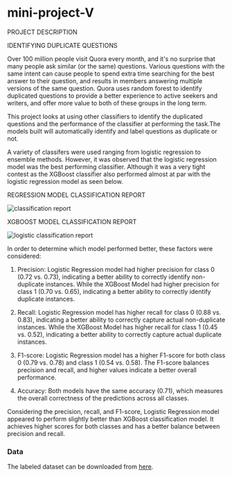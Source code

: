 # mini-project-V
PROJECT DESCRIPTION

IDENTIFYING DUPLICATE QUESTIONS

Over 100 million people visit Quora every month, and it's no surprise that many people ask similar (or the same) questions. Various questions with the same intent can cause people to spend extra time searching for the best answer to their question, and results in members answering multiple versions of the same question. Quora uses random forest to identify duplicated questions to provide a better experience to active seekers and writers, and offer more value to both of these groups in the long term.

This project looks at using other classifiers to identify the duplicated questions and the performance of the classifier at performing the task.The models built will automatically identify and label questions as duplicate or not.

A variety of classifers were used ranging from logistic regression to ensemble methods. However, it was observed that the logistic regression model was the best performing classifier. Although it was a very tight contest as the XGBoost classifier also performed almost at par with the logistic regression model as seen below. 


REGRESSION MODEL CLASSIFICATION REPORT


![classification report](https://github.com/tombra1984/QUORA-QUESTIONS/assets/127909963/eaa18beb-f14d-45f9-acad-b9c61e4b6b65)





XGBOOST MODEL CLASSIFICATION REPORT

![logistic classification report](https://github.com/tombra1984/QUORA-QUESTIONS/assets/127909963/f3a4ba9e-0a50-43fd-97ae-7eb45bc75521)


In order to determine which model performed better, these factors were considered:

1. Precision: Logistic Regression model had higher precision for class 0 (0.72 vs. 0.73), indicating a better ability to correctly identify non-duplicate instances. While the XGBoost Model  had higher precision for class 1 (0.70 vs. 0.65), indicating a better ability to correctly identify duplicate instances.

2. Recall:  Logistic Regression model has higher recall for class 0 (0.88 vs. 0.83), indicating a better ability to correctly capture actual non-duplicate instances. While the XGBoost Model  has higher recall for class 1 (0.45 vs. 0.52), indicating a better ability to correctly capture actual duplicate instances.

3. F1-score:  Logistic Regression model has a higher F1-score for both class 0 (0.79 vs. 0.78) and class 1 (0.54 vs. 0.58). The F1-score balances precision and recall, and higher values indicate a better overall performance.

4. Accuracy: Both models have the same accuracy (0.71), which measures the overall correctness of the predictions across all classes.

Considering the precision, recall, and F1-score, Logistic Regression model appeared to perform slightly better than XGBoost classification model. It achieves higher scores for both classes and has a better balance between precision and recall. 


### Data

The labeled dataset can be downloaded from [here](https://drive.google.com/file/d/19iWVGLBi7edqybybam56bt2Zy7vpf1Xc/view?usp=sharing).
